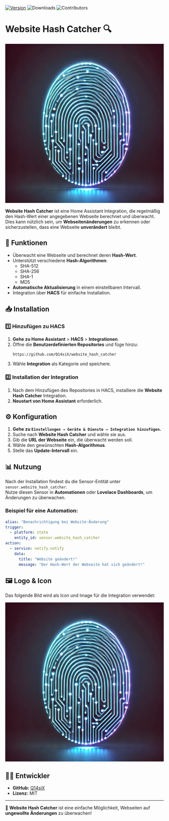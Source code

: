 [![Version](https://img.shields.io/github/v/release/Q14siX/website_hash_catcher)](https://github.com/Q14siX/website_hash_catcher/releases)
![Downloads](https://img.shields.io/github/downloads/Q14siX/website_hash_catcher/total)
![Contributors](https://img.shields.io/github/contributors/Q14siX/website_hash_catcher)

# Website Hash Catcher 🔍

![Website Hash Catcher](https://raw.githubusercontent.com/Q14siX/website_hash_catcher/main/logo.png)

**Website Hash Catcher** ist eine Home Assistant Integration, die regelmäßig den Hash-Wert einer angegebenen Webseite berechnet und überwacht. Dies kann nützlich sein, um **Webseitenänderungen** zu erkennen oder sicherzustellen, dass eine Webseite **unverändert** bleibt.

## 🌟 Funktionen
- Überwacht eine Webseite und berechnet deren **Hash-Wert**.
- Unterstützt verschiedene **Hash-Algorithmen**:
  - SHA-512
  - SHA-256
  - SHA-1
  - MD5
- **Automatische Aktualisierung** in einem einstellbaren Intervall.
- Integration über **HACS** für einfache Installation.

## 📥 Installation

### 1️⃣ **Hinzufügen zu HACS**
1. **Gehe zu Home Assistant** > **HACS** > **Integrationen**.
2. Öffne die **Benutzerdefinierten Repositories** und füge hinzu:
   ```
   https://github.com/Q14siX/website_hash_catcher
   ```
3. Wähle **Integration** als Kategorie und speichere.

### 2️⃣ **Installation der Integration**
1. Nach dem Hinzufügen des Repositories in HACS, installiere die **Website Hash Catcher** Integration.
2. **Neustart von Home Assistant** erforderlich.

## ⚙️ Konfiguration
1. **Gehe zu `Einstellungen → Geräte & Dienste → Integration hinzufügen`.**
2. Suche nach **Website Hash Catcher** und wähle sie aus.
3. Gib die **URL der Webseite** ein, die überwacht werden soll.
4. Wähle den gewünschten **Hash-Algorithmus**.
5. Stelle das **Update-Intervall** ein.

## 📊 Nutzung
Nach der Installation findest du die Sensor-Entität unter `sensor.website_hash_catcher`.  
Nutze diesen Sensor in **Automationen** oder **Lovelace Dashboards**, um Änderungen zu überwachen.

### **Beispiel für eine Automation:**
```yaml
alias: "Benachrichtigung bei Website-Änderung"
trigger:
  - platform: state
    entity_id: sensor.website_hash_catcher
action:
  - service: notify.notify
    data:
      title: "Website geändert!"
      message: "Der Hash-Wert der Webseite hat sich geändert!"
```

## 🖼️ Logo & Icon
Das folgende Bild wird als Icon und Image für die Integration verwendet:

![Website Hash Catcher](https://raw.githubusercontent.com/Q14siX/website_hash_catcher/main/logo.png)

## 👨‍💻 Entwickler
- **GitHub:** [Q14siX](https://github.com/Q14siX)
- **Lizenz:** MIT

---
🔧 **Website Hash Catcher** ist eine einfache Möglichkeit, Webseiten auf **ungewollte Änderungen** zu überwachen!

